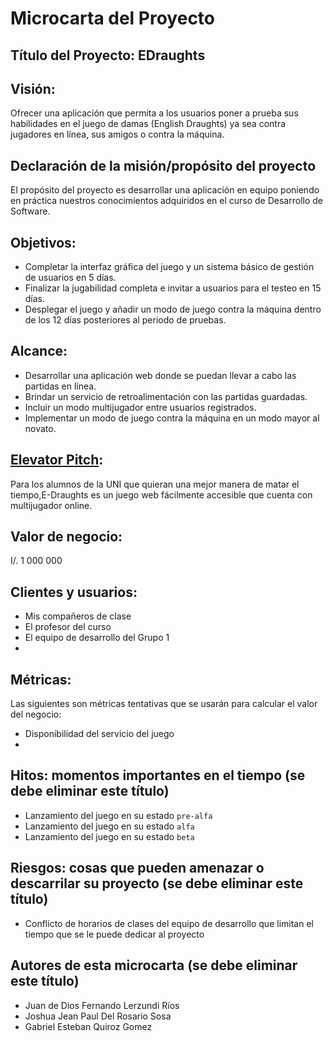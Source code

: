 # Microcarta del Proyecto
## Título del Proyecto: EDraughts

## Visión:
Ofrecer una aplicación que permita a los usuarios poner a prueba sus habilidades en el juego de damas (English Draughts) ya sea contra jugadores en línea, sus amigos o contra la máquina.

## Declaración de la misión/propósito del proyecto
El propósito del proyecto es desarrollar una aplicación en equipo poniendo en práctica nuestros conocimientos adquiridos en el curso de Desarrollo de Software.

## Objetivos:
- Completar la interfaz gráfica del juego y un sistema básico de gestión de usuarios en 5 días.
- Finalizar la jugabilidad completa e invitar a usuarios para el testeo en 15 días.
- Desplegar el juego y añadir un modo de juego contra la máquina dentro de los 12 días
posteriores al periodo de pruebas.

## Alcance:
- Desarrollar una aplicación web donde se puedan llevar a cabo las partidas en línea.
- Brindar un servicio de retroalimentación con las partidas guardadas.
- Incluir un modo multijugador entre usuarios registrados.
- Implementar un modo de juego contra la máquina en un modo mayor al novato.

## [Elevator Pitch](https://github.com/Jxtrex/CC3S2-Proyecto-1/blob/main/SPRINT_1/ELEVATORPITCH.md):
Para los alumnos de la UNI que quieran una mejor manera de matar el tiempo,E-Draughts es un juego web fácilmente accesible que cuenta con multijugador online. 

## Valor de negocio:
I/. 1 000 000

## Clientes y usuarios:
- Mis compañeros de clase  
- El profesor del curso
- El equipo de desarrollo del Grupo 1
- 
## Métricas: 
Las siguientes son métricas tentativas que se usarán para calcular el valor del negocio:
-  Disponibilidad del servicio del juego
-  

## Hitos: momentos importantes en el tiempo (se debe eliminar este título)
- Lanzamiento del juego en su estado `pre-alfa`
- Lanzamiento del juego en su estado `alfa`
- Lanzamiento del juego en su estado `beta`
## Riesgos: cosas que pueden amenazar o descarrilar su proyecto (se debe eliminar este título)
- Conflicto de horarios de clases del equipo de desarrollo que limitan el tiempo que se le puede dedicar al proyecto    

## Autores de esta microcarta (se debe eliminar este título)
-   Juan de Dios Fernando Lerzundi Ríos
-   Joshua Jean Paul Del Rosario Sosa
-   Gabriel Esteban Quiroz Gomez
   

